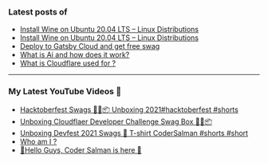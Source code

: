 ### Latest posts of 
<!-- BLOG-POST-LIST:START -->
- [Install Wine on Ubuntu 20.04 LTS – Linux Distributions](https://blog.codersalman.me/install-wine-on-ubuntu-2004-lts-linux-distributions)
- [Install Wine on Ubuntu 20.04 LTS – Linux Distributions](https://thetechtopics.com/operating-system/install-wine-on-ubuntu-20-04-lts-linux-distributions/)
- [Deploy to Gatsby Cloud and get free swag](https://blog.codersalman.me/deploy-to-gatsby-cloud-and-get-free-swag)
- [What is Ai and how does it work?](https://thetechtopics.com/technology/what-is-ai-and-how-does-it-work/)
- [What is Cloudflare used for ?](https://blog.codersalman.me/what-is-cloudflare-used-for)
<!-- BLOG-POST-LIST:END -->

<hr>

### My Latest YouTube Videos 🌱
<!-- YOUTUBE:START -->
- [Hacktoberfest Swags 🥳🎉📦 Unboxing 2021#hacktoberfest #shorts](https://www.youtube.com/watch?v=qo7DNpeapMI)
- [Unboxing Cloudflaer Developer Challenge Swag Box 🎉🎉📦](https://www.youtube.com/watch?v=pIVKh82vKUk)
- [Unboxing Devfest 2021 Swags  🎉  T-shirt  CoderSalman #shorts #short](https://www.youtube.com/watch?v=_R-d2t0wUFk)
- [Who am I ? ](https://www.youtube.com/watch?v=MpizTuUpH30)
- [👋Hello Guys, Coder Salman is here 🚀](https://www.youtube.com/watch?v=1LCjCbuz9Ro)
<!-- YOUTUBE:END -->
